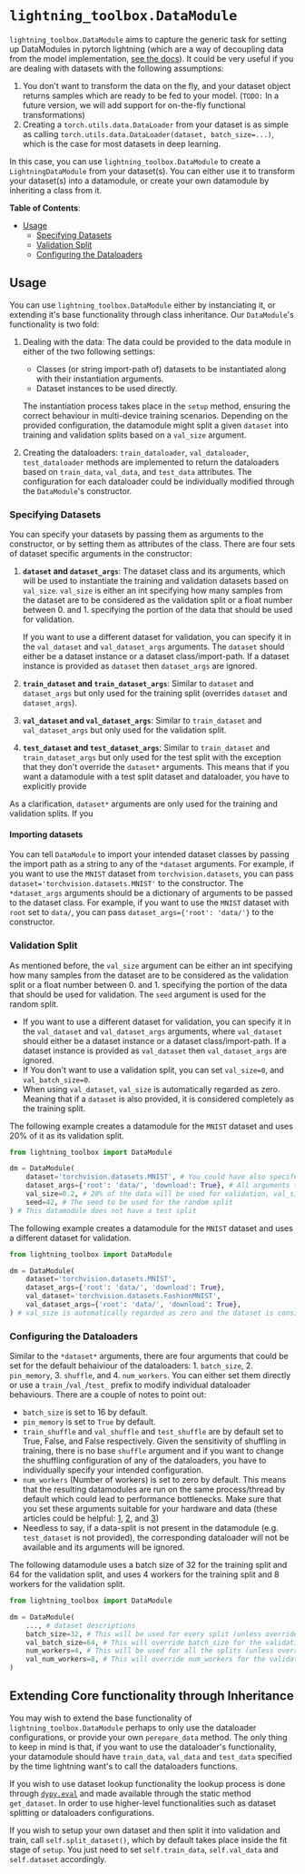 # `lightning_toolbox.DataModule`
`lightning_toolbox.DataModule` aims to capture the generic task for setting up DataModules in pytorch lightning (which are a way of decoupling data from the model implementation, [see the docs](https://pytorch-lightning.readthedocs.io/en/stable/data/datamodule.html)). It could be very useful if you are dealing with datasets with the following assumptions:

1. You don't want to transform the data on the fly, and your dataset object returns samples which are ready to be fed to your model. (`TODO:` In a future version, we will add support for on-the-fly functional transformations)
2. Creating a `torch.utils.data.DataLoader` from your dataset is as simple as calling `torch.utils.data.DataLoader(dataset, batch_size=...)`, which is the case for most datasets in deep learning.

In this case, you can use `lightning_toolbox.DataModule` to create a `LightningDataModule` from your dataset(s). You can either use it to transform your dataset(s) into a datamodule, or create your own datamodule by inheriting a class from it.

**Table of Contents**:
- [Usage](#usage)
    - [Specifying Datasets](#specifying-datasets)
    - [Validation Split](#validation-split)
    - [Configuring the Dataloaders](#configuring-the-dataloaders)


## Usage
You can use `lightning_toolbox.DataModule` either by instanciating it, or extending it's base functionality through class inheritance. Our `DataModule`'s functionality is two fold:

1. Dealing with the data: The data could be provided to the data module in either of the two following settings:

    - Classes (or string import-path of) datasets to be instantiated along with their instantiation arguments.
    - Dataset instances to be used directly.

    The instantiation process takes place in the `setup` method, ensuring the correct behaviour in multi-device training scenarios. Depending on the provided configuration, the datamodule might split a given `dataset` into training and validation splits based on a `val_size` argument.


2. Creating the dataloaders:
    `train_dataloader`, `val_dataloader`, `test_dataloader` methods are implemented to return the dataloaders based on `train_data`, `val_data`, and `test_data` attributes. The configuration for each dataloader could be individually modified through the `DataModule`'s constructor.



### Specifying Datasets
You can specify your datasets by passing them as arguments to the constructor, or by setting them as attributes of the class. There are four sets of dataset specific arguments in the constructor: 
1. **`dataset` and `dataset_args`**: The dataset class and its arguments, which will be used to instantiate the training and validation datasets based on `val_size`. `val_size` is either an int specifying how many samples from the dataset are to be considered as the validation split or a float number between 0. and 1. specifying the portion of the data that should be used for validation. 

    If you want to use a different dataset for validation, you can specify it in the `val_dataset` and `val_dataset_args` arguments. The `dataset` should either be a dataset instance or a dataset class/import-path. If a dataset instance is provided as `dataset` then `dataset_args` are ignored.
2. **`train_dataset` and `train_dataset_args`**: Similar to `dataset` and `dataset_args` but only used for the training split (overrides `dataset` and `dataset_args`).
3. **`val_dataset` and `val_dataset_args`**: Similar to `train_dataset` and `val_dataset_args` but only used for the validation split.
4. **`test_dataset` and `test_dataset_args`**: Similar to `train_dataset` and `train_dataset_args` but only used for the test split with the exception that they don't override the `dataset*` arguments. This means that if you want a datamodule with a test split dataset and dataloader, you have to explicitly provide  

As a clarification, `dataset*` arguments are only used for the training and validation splits. If you
#### Importing datasets
You can tell `DataModule` to import your intended dataset classes by passing the import path as a string to any of the `*dataset` arguments. For example, if you want to use the `MNIST` dataset from `torchvision.datasets`, you can pass `dataset='torchvision.datasets.MNIST'` to the constructor. The `*dataset_args` arguments should be a dictionary of arguments to be passed to the dataset class. For example, if you want to use the `MNIST` dataset with `root` set to `data/`, you can pass `dataset_args={'root': 'data/'}` to the constructor.



### Validation Split
As mentioned before, the `val_size` argument can be either an int specifying how many samples from the dataset are to be considered as the validation split or a float number between 0. and 1. specifying the portion of the data that should be used for validation. The `seed` argument is used for the random split.

* If you want to use a different dataset for validation, you can specify it in the `val_dataset` and `val_dataset_args` arguments, where `val_dataset` should either be a dataset instance or a dataset class/import-path. If a dataset instance is provided as `val_dataset` then `val_dataset_args` are ignored.
* If You don't want to use a validation split, you can set `val_size=0`, and `val_batch_size=0`.
* When using `val_dataset`, `val_size` is automatically regarded as zero. Meaning that if a `dataset` is also provided, it is considered completely as the training split.

The following example creates a datamodule for the `MNIST` dataset and uses 20% of it as its validation split.
```python
from lightning_toolbox import DataModule

dm = DataModule(
    dataset='torchvision.datasets.MNIST', # You could have also specifed the class itself (torchvision.datasets.MNIST)
    dataset_args={'root': 'data/', 'download': True}, # All arguments to be passed to the dataset class constructor
    val_size=0.2, # 20% of the data will be used for validation, val_size=200 would have used 200 samples for validation
    seed=42, # The seed to be used for the random split
) # This datamodule does not have a test split
```

The following example creates a datamodule for the `MNIST` dataset and uses a different dataset for validation.
```python
from lightning_toolbox import DataModule

dm = DataModule(
    dataset='torchvision.datasets.MNIST', 
    dataset_args={'root': 'data/', 'download': True}, 
    val_dataset='torchvision.datasets.FashionMNIST', 
    val_dataset_args={'root': 'data/', 'download': True}, 
) # val_size is automatically regarded as zero and the dataset is considered completely as the `train_dataset`
```

### Configuring the Dataloaders
Similar to the `*dataset*` arguments, there are four arguments that could be set for the default behaiviour of the dataloaders: 1. `batch_size`, 2. `pin_memory`, 3. `shuffle`, and 4. `num_workers`. You can either set them directly or use a `train_`/`val_`/`test_` prefix to modify individual dataloader behaviours. There are a couple of notes to point out:
* `batch_size` is set to 16 by default.
* `pin_memory` is set to `True` by default.
* `train_shuffle` and `val_shuffle` and `test_shuffle` are by default set to True, False, and False respectively. Given the sensitivity of shuffling in training, there is no base `shuffle` argument and if you want to change the shuffling configuration of any of the dataloaders, you have to individually specify your intended configuration.
* `num_workers` (Number of workers) is set to zero by default. This means that the resulting datamodules are run on the same process/thread by default which could lead to performance bottlenecks. Make sure that you set these arguments suitable for your hardware and data (these articles could be helpful: [1](https://chtalhaanwar.medium.com/pytorch-num-workers-a-tip-for-speedy-training-ed127d825db7), [2](https://pytorch-lightning.readthedocs.io/en/stable/guides/speed.html#num-workers), and [3](https://androidkt.com/how-to-assign-num_workers-to-pytorch-dataloader/))
* Needless to say, if a data-split is not present in the datamodule (e.g. `test_dataset` is not provided), the corresponding dataloader will not be available and its arguments will be ignored.

The following datamodule uses a batch size of 32 for the training split and 64 for the validation split, and uses 4 workers for the training split and 8 workers for the validation split.
```python
from lightning_toolbox import DataModule

dm = DataModule(
    ..., # dataset descriptions
    batch_size=32, # This will be used for every split (unless overriden)
    val_batch_size=64, # This will override batch_size for the validation split
    num_workers=4, # This will be used for all the splits (unless overriden)
    val_num_workers=8, # This will override num_workers for the validation split
)
```

## Extending Core functionality through Inheritance
You may wish to extend the base functionality of `lightning_toolbox.DataModule` perhaps to only use the dataloader configurations, or provide your own `perepare_data` method. The only thing to keep in mind is that, if you want to use the dataloader's functionality, your datamodule should have `train_data`, `val_data` and `test_data` specified by the time lightning want's to call the dataloaders functions.

If you wish to use dataset lookup functionality the lookup process is done through [`dypy.eval`](https://github.com/vahidzee/dypy#dynamic-evaluation) and made available through the static method `get_dataset`. In order to use higher-level functionalities such as dataset splitting or dataloaders configurations.

If you wish to setup your own dataset and then split it into validation and train, call `self.split_dataset()`, which by default takes place inside the fit stage of `setup`. You just need to set `self.train_data`, `self.val_data` and `self.dataset` accordingly.

